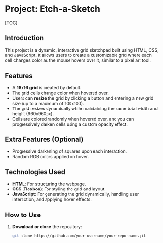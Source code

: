 # Project: Etch-a-Sketch


[TOC]

## Introduction

This project is a dynamic, interactive grid sketchpad built using HTML, CSS, and JavaScript. It allows users to create a customizable grid where each cell changes color as the mouse hovers over it, similar to a pixel art tool.

## Features

- A **16x16 grid** is created by default.
- The grid cells change color when hovered over.
- Users can **resize** the grid by clicking a button and entering a new grid size (up to a maximum of 100x100).
- The grid resizes dynamically while maintaining the same total width and height (960x960px).
- Cells are colored randomly when hovered over, and you can progressively darken cells using a custom opacity effect.
  
## Extra Features (Optional)

- Progressive darkening of squares upon each interaction.
- Random RGB colors applied on hover.

## Technologies Used

- **HTML**: For structuring the webpage.
- **CSS (Flexbox)**: For styling the grid and layout.
- **JavaScript**: For generating the grid dynamically, handling user interaction, and applying hover effects.

## How to Use

1. **Download or clone** the repository:
   ```bash
   git clone https://github.com/your-username/your-repo-name.git

